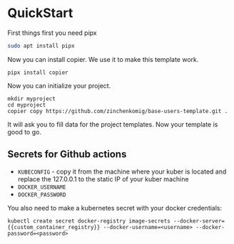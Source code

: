 # QuickStart
First things first you need pipx
```bash
sudo apt install pipx
```
Now you can install copier. We use it to make this template work.
```
pipx install copier
```
Now you can initialize your project.
```
mkdir myproject
cd myproject
copier copy https://github.com/zinchenkomig/base-users-template.git .
```
It will ask you to fill data for the project templates.
Now your template is good to go.

## Secrets for Github actions
- `KUBECONFIG` - copy it from the machine where your kuber is located and replace the 127.0.0.1 to the static IP of your kuber machine
- `DOCKER_USERNAME`
- `DOCKER_PASSWORD`

You also need to make a kubernetes secret with your docker credentials:
```
kubectl create secret docker-registry image-secrets --docker-server={{custom_container_registry}} --docker-username=<username> --docker-password=<password>
```